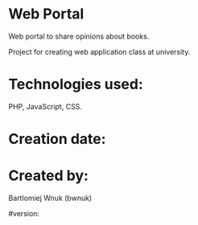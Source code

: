 # Web Portal
Web portal to share opinions about books.

Project for creating web application class at university.

# Technologies used: 
PHP, JavaScript, CSS.

# Creation date:

# Created by:
Bartlomiej Wnuk (bwnuk)

#version:
